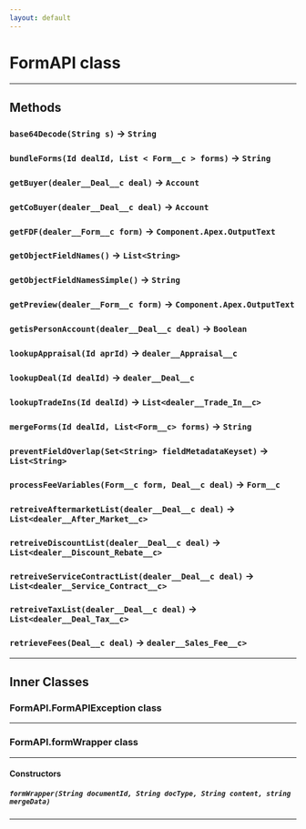 ```yaml
---
layout: default
---
```

# FormAPI class
---
## Methods
### `base64Decode(String s)` → `String`
### `bundleForms(Id dealId, List < Form__c > forms)` → `String`
### `getBuyer(dealer__Deal__c deal)` → `Account`
### `getCoBuyer(dealer__Deal__c deal)` → `Account`
### `getFDF(dealer__Form__c form)` → `Component.Apex.OutputText`
### `getObjectFieldNames()` → `List<String>`
### `getObjectFieldNamesSimple()` → `String`
### `getPreview(dealer__Form__c form)` → `Component.Apex.OutputText`
### `getisPersonAccount(dealer__Deal__c deal)` → `Boolean`
### `lookupAppraisal(Id aprId)` → `dealer__Appraisal__c`
### `lookupDeal(Id dealId)` → `dealer__Deal__c`
### `lookupTradeIns(Id dealId)` → `List<dealer__Trade_In__c>`
### `mergeForms(Id dealId, List<Form__c> forms)` → `String`
### `preventFieldOverlap(Set<String> fieldMetadataKeyset)` → `List<String>`
### `processFeeVariables(Form__c form, Deal__c deal)` → `Form__c`
### `retreiveAftermarketList(dealer__Deal__c deal)` → `List<dealer__After_Market__c>`
### `retreiveDiscountList(dealer__Deal__c deal)` → `List<dealer__Discount_Rebate__c>`
### `retreiveServiceContractList(dealer__Deal__c deal)` → `List<dealer__Service_Contract__c>`
### `retreiveTaxList(dealer__Deal__c deal)` → `List<dealer__Deal_Tax__c>`
### `retrieveFees(Deal__c deal)` → `dealer__Sales_Fee__c>`
---
## Inner Classes

### FormAPI.FormAPIException class
---
### FormAPI.formWrapper class
---
#### Constructors
##### `formWrapper(String documentId, String docType, String content, string mergeData)`
---
